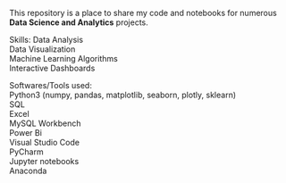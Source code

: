This repository is a place to share my code and notebooks for numerous **Data Science and Analytics** projects.  

Skills: 
  Data Analysis  
  Data Visualization  
  Machine Learning Algorithms  
  Interactive Dashboards  
  
Softwares/Tools used:  
  Python3 (numpy, pandas, matplotlib, seaborn, plotly, sklearn)  
  SQL  
  Excel    
  MySQL Workbench  
  Power Bi    
  Visual Studio Code  
  PyCharm  
  Jupyter notebooks  
  Anaconda 

